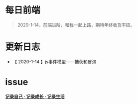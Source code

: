 
# 每日前端

> 2020-1-14，前端进阶，和我一起上路，期待年终收货丰硕。



# 更新日志

- 【 2020-1-14 】js事件模型——捕获和冒泡



# issue

 **[记录自己 · 记录成长 · 记录生活](https://github.com/szjxxy/blog/issues)**
